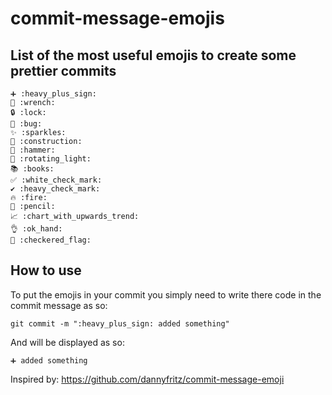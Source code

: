 # commit-message-emojis

## List of the most useful emojis to create some prettier commits

```
➕ :heavy_plus_sign:
🔧 :wrench: 
🔒 :lock: 
🐛 :bug:
✨ :sparkles:
🚧 :construction:
🔨 :hammer:
🚨 :rotating_light:
📚 :books:
✅ :white_check_mark:
✔️ :heavy_check_mark:
🔥 :fire:
📝 :pencil:
📈 :chart_with_upwards_trend:
👌 :ok_hand:
🏁 :checkered_flag:
```

## How to use

To put the emojis in your commit you simply need to write there code in the commit message as so:
```
git commit -m ":heavy_plus_sign: added something"
```

And will be displayed as so:
```
➕ added something
```

Inspired by: https://github.com/dannyfritz/commit-message-emoji
